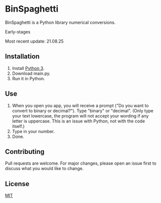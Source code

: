 # BinSpaghetti
BinSpaghetti is a Python library numerical conversions.

Early-stages

Most recent update: 21.08.25

## Installation
1. Install [Python 3](https://www.python.org/).
2. Download main.py.
3. Run it in Python.

## Use
1. When you open you app, you will receive a prompt ("Do you want to convert to binary or decimal?"). Type "binary" or "decimal". (Only type your text lowercase, the program will not accept your wording if any letter is uppercase. This is an issue with Python, not with the code itself.)
2. Type in your number.
3. Done.

## Contributing
Pull requests are welcome. For major changes, please open an issue first to discuss what you would like to change.

## License
[MIT](https://choosealicense.com/licenses/mit/)

